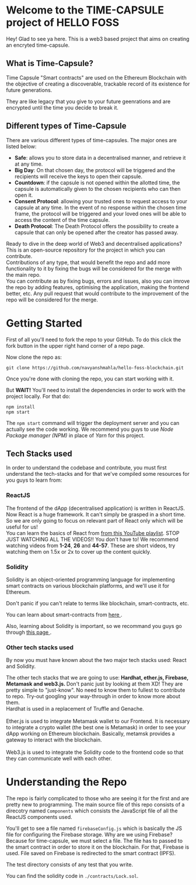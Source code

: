 # Welcome to the TIME-CAPSULE project of HELLO FOSS
Hey! Glad to see ya here. This is a web3 based project that aims on creating an encryted time-capsule.
## What is Time-Capsule?
Time Capsule "Smart contracts" are used on the Ethereum Blockchain with the objective of creating a discoverable, trackable record of its existence for future generations. 

They are like legacy that you give to your future geenrations and are encrypted until the time you decide to break it.

## Different types of Time-Capsule
There are various different types of time-capsules. The major ones are listed below:
<ul>
<li><b>Safe</b>: allows you to store data in a decentralised manner, and retrieve it at any time.
</li>
<li><b>Big Day</b>:  On that chosen day, the protocol will be triggered and the recipients will receive the keys to open their capsule.
</li>
<li><b>Countdown</b>:  if the capsule is not opened within the allotted time, the capsule is automatically given to the chosen recipients who can then open it.
</li>
<li><b>Consent Protocol</b>: allowing your trusted ones to request access to your capsule at any time. In the event of no response within the chosen time frame, the protocol will be triggered and your loved ones will be able to access the content of the time capsule.
</li>
<li><b>Death Protocol</b>: The Death Protocol offers the possibility to create a capsule that can only be opened after the creator has passed away.</li>
 
</ul>



Ready to dive in the deep world of Web3 and decentralised applications? This is an open-source repository for the project in  which you can contribute.<br>
Contributions of any type, that would benefit the repo and add more functionality to it by fixing the bugs will be considered for the merge with the main repo.
<br>
You can contribute as by fixing bugs, errors and issues, also you can imrove the repo by adding features, optimising the application, making the frontend better, etc. Any pull request that would contribute to the improvement of the repo will be considered for the merge.
<br>
# Getting Started

First of all you'll need to fork the repo to your GitHub. To do this click the fork button in the upper right hand corner of a repo page. 

Now clone the repo as:<br>
```shell
git clone https://github.com/navyanshmahla/hello-foss-blockchain.git 
```
Once you're done with cloning the repo, you can start working with it.

But <b>WAIT!</b> You'll need to install the dependencies in order to work with the project locally. For that do:
<br>
```shell
npm install
npm start
```
The `npm start` command will trigger the deployment server and you can actually see the code working. We recommend you guys to use <i>Node Package manager (NPM)</i> in place of <i>Yarn</i> for this project. 

## Tech Stacks used

In order to understand the codebase and contribute, you must first understand the tech-stacks and for that we've compiled some resources for you guys to learn from:

### ReactJS

The frontend of the dApp (decentralised application) is written in ReactJS. Now React is a huge framework. It can't simply be grasped in a short time. So we are only going to focus on relevant part of React only which will be useful for us!<br>
You can learn the basics of React from <a href="https://www.youtube.com/playlist?list=PLC3y8-rFHvwgg3vaYJgHGnModB54rxOk3"> from this YouTube playlist</a>. STOP JUST WATCHING ALL THE VIDEOS!! You don't have to! We recommend watching videos from <b>1-24</b>, <b>26</b> and <b>44-57</b>. These are short videos, try watching them on 1.5x or 2x to cover up the content quickly. 

### Solidity
Solidity is an object-oriented programming language for implementing smart contracts on various blockchain platforms, and we'll use it for Ethereum.

Don't panic if you can't relate to terms like blockchain, smart-contracts, etc. 

You can learn about smart-contracts from <a href="https://www.youtube.com/watch?v=ZE2HxTmxfrI&ab_channel=SimplyExplained"> here </a>. 

Also, learning about Solidity is important, so we recommand you guys go through <a href="https://www.dappuniversity.com/articles/solidity-tutorial"> this page </a>. <br>

### Other tech stacks used

By now you must have known about the two major tech stacks used: React and Solidity.

The other tech stacks that we are going to use: <b>Hardhat, ether.js, Firebase, Metamask and web3.js. </b> Don't panic just by looking at them XD! They are pretty simple to "just-know". No need to know them to fullest to contribute to repo. Try-out googling your way-through in order to know more about them. <br>
Hardhat is used in a replacement of Truffle and Genache. <br><br>
Ether.js is used to integrate Metamask wallet to our Frontend. It is necessary to integrate a crypto wallet (the best one is Metamask) in order to see your dApp working on Ethereum blockchain. Basically, metamsk provides a gateway to interact with the blockchain. <br><br>
Web3.js is used to integrate the Solidity code to the frontend code so that they can communicate well with each other.<br>

# Understanding the Repo

The repo is fairly complicated to those who are seeing it for the first and are pretty new to programming. The main source file of this repo consists of a direcotry named `Components` which consists the JavaScript file of all the ReactJS components used. 

You'll get to see a file named `firebaseConfig.js` which is basically the JS file for configuring the Firebase storage. Why are we using Firebase? Because for time-capsule, we must select a file. The file has to passed to the smart contract in order to store it on the blockchain. For that, Firebase is used. File saved on Firebase is redirected to the smart contract (IPFS). 

The test directory consists of any test that you write. 

You can find the solidity code in `./contracts/Lock.sol`. 

